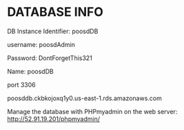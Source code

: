 # DATABASE INFO

DB Instance Identifier: poosdDB

username: poosdAdmin

Password: DontForgetThis321

Name: poosdDB

port 3306

poosddb.ckbkojoxq1y0.us-east-1.rds.amazonaws.com

Manage the database with PHPmyadmin on the web server: http://52.91.19.201/phpmyadmin/

